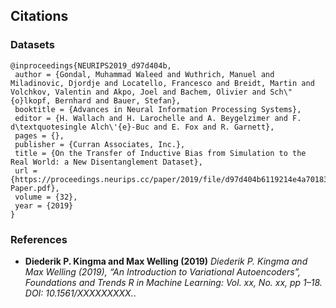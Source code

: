 ## Citations

### Datasets
```
@inproceedings{NEURIPS2019_d97d404b,
 author = {Gondal, Muhammad Waleed and Wuthrich, Manuel and Miladinovic, Djordje and Locatello, Francesco and Breidt, Martin and Volchkov, Valentin and Akpo, Joel and Bachem, Olivier and Sch\"{o}lkopf, Bernhard and Bauer, Stefan},
 booktitle = {Advances in Neural Information Processing Systems},
 editor = {H. Wallach and H. Larochelle and A. Beygelzimer and F. d\textquotesingle Alch\'{e}-Buc and E. Fox and R. Garnett},
 pages = {},
 publisher = {Curran Associates, Inc.},
 title = {On the Transfer of Inductive Bias from Simulation to the Real World: a New Disentanglement Dataset},
 url = {https://proceedings.neurips.cc/paper/2019/file/d97d404b6119214e4a7018391195240a-Paper.pdf},
 volume = {32},
 year = {2019}
}

```


### References
- **Diederik P. Kingma and Max Welling (2019)**
 *Diederik P. Kingma and Max Welling (2019), “An Introduction to
 Variational Autoencoders”, Foundations and Trends R in Machine Learning: Vol. xx, No. xx, pp 1–18. DOI: 10.1561/XXXXXXXXX.*.
